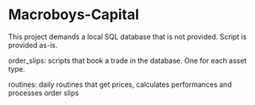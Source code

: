 # Macroboys-Capital

This project demands a local SQL database that is not provided. Script is provided as-is.

order_slips: scripts that book a trade in the database. One for each asset type.

routines: daily routines that get prices, calculates performances and processes order slips

